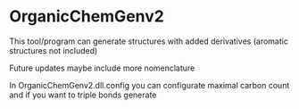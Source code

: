 # OrganicChemGenv2

This tool/program can generate structures with added derivatives (aromatic structures not included)

Future updates maybe include more nomenclature

In OrganicChemGenv2.dll.config you can configurate maximal carbon count and if you want to triple bonds generate

